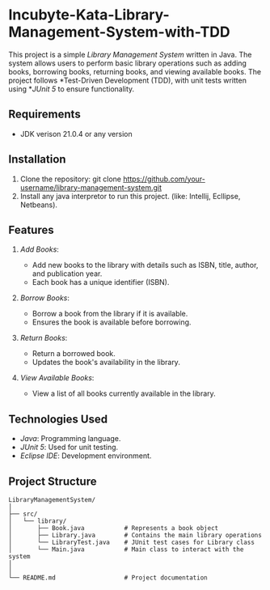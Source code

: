 # Incubyte-Kata-Library-Management-System-with-TDD


This project is a simple *Library Management System* written in Java. The system allows users to perform basic library operations such as adding books, borrowing books, returning books, and viewing available books. The project follows *Test-Driven Development (TDD), with unit tests written using **JUnit 5* to ensure functionality.

## Requirements

* JDK verison 21.0.4 or any version

## Installation

1. Clone the repository: git clone https://github.com/your-username/library-management-system.git
2. Install any java interpretor to run this project. (like: Intellij, Ecllipse, Netbeans).

## Features

1. *Add Books*:
   - Add new books to the library with details such as ISBN, title, author, and publication year.
   - Each book has a unique identifier (ISBN).

2. *Borrow Books*:
   - Borrow a book from the library if it is available.
   - Ensures the book is available before borrowing.

3. *Return Books*:
   - Return a borrowed book.
   - Updates the book's availability in the library.

4. *View Available Books*:
   - View a list of all books currently available in the library.

## Technologies Used

- *Java*: Programming language.
- *JUnit 5*: Used for unit testing.
- *Eclipse IDE*: Development environment.

## Project Structure

```plaintext
LibraryManagementSystem/
│
├── src/
│   └── library/
│       ├── Book.java           # Represents a book object
│       ├── Library.java        # Contains the main library operations
│       └── LibraryTest.java    # JUnit test cases for Library class
│       └── Main.java           # Main class to interact with the system
│
│
└── README.md                   # Project documentation
